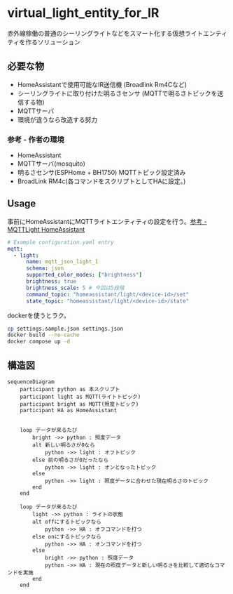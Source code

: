 # virtual_light_entity_for_IR
赤外線稼働の普通のシーリングライトなどをスマート化する仮想ライトエンティティを作るソリューション

## 必要な物
- HomeAssistantで使用可能なIR送信機
(Broadlink Rm4Cなど)
- シーリングライトに取り付けた明るさセンサ
(MQTTで明るさトピックを送信する物)
- MQTTサーバ
- 環境が違うなら改造する努力

### 参考 - 作者の環境
- HomeAssistant
- MQTTサーバ(mosquito)
- 明るさセンサ(ESPHome + BH1750) MQTTトピック設定済み
- BroadLink RM4c(各コマンドをスクリプトとしてHAに設定。)

## Usage
事前にHomeAssistantにMQTTライトエンティティの設定を行う。[参考 - MQTTLight HomeAssistant](https://www.home-assistant.io/integrations/light.mqtt)
```yaml
# Example configuration.yaml entry
mqtt:
  - light:
      name: mqtt_json_light_1
      schema: json
      supported_color_modes: ["brightness"]
      brightness: true
      brightness_scale: 5 # 今回は5段階
      command_topic: "homeassistant/light/<device-id>/set"
      state_topic: "homeassistant/light/<device-id>/state"
```

dockerを使うとラク。
```sh
cp settings.sample.json settings.json
docker build --no-cache
docker compose up -d
```
## 構造図

```mermaid
sequenceDiagram
    participant python as 本スクリプト
    participant light as MQTT(ライトトピック) 
    participant bright as MQTT(照度トピック)
    participant HA as HomeAssistant


    loop データが来るたび
        bright ->> python : 照度データ
        alt 新しい明るさが0なら
            python ->> light : オフトピック
        else 前の明るさが0だったなら
            python ->> light : オンとなったトピック
        else
            python ->> light : 照度データに合わせた現在明るさのトピック
        end
    end

    loop データが来るたび
        light ->> python : ライトの状態
        alt offにするトピックなら
            python ->> HA : オフコマンドを打つ
        else onにするトピックなら
            python ->> HA : オンコマンドを打つ
        else
            bright ->> python : 照度データ
            python ->> HA : 現在の照度データと新しい明るさを比較して適切なコマンドを実施
        end
    end 
    

```